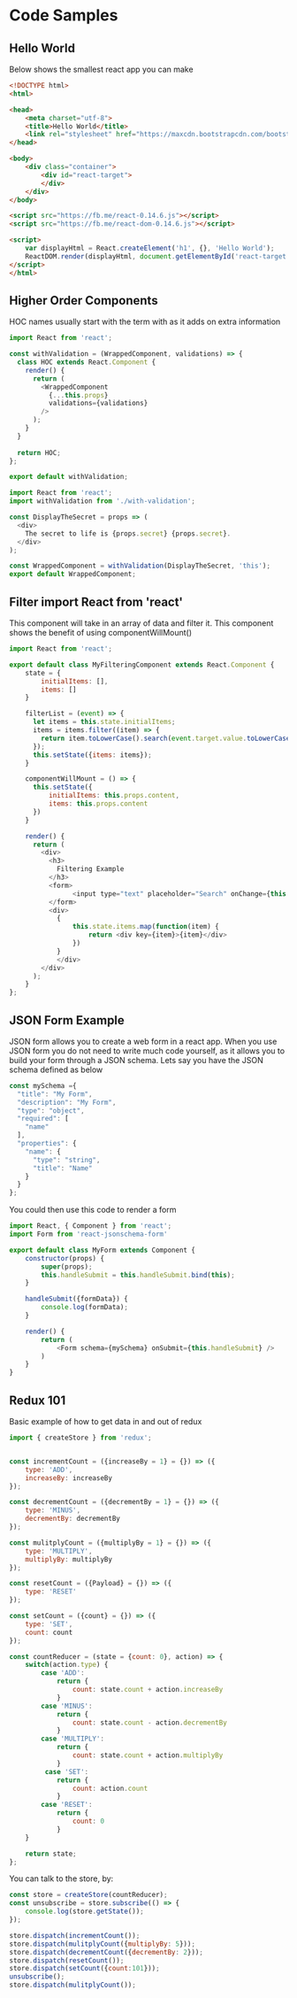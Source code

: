 
# Code Samples

## Hello World

Below shows the smallest react app you can make

```html
<!DOCTYPE html>
<html>

<head>
    <meta charset="utf-8">
    <title>Hello World</title>
    <link rel="stylesheet" href="https://maxcdn.bootstrapcdn.com/bootstrap/3.3.6/css/bootstrap.min.css" integrity="sha384-1q8mTJOASx8j1Au+a5WDVnPi2lkFfwwEAa8hDDdjZlpLegxhjVME1fgjWPGmkzs7" crossorigin="anonymous">
</head>

<body>
    <div class="container">
        <div id="react-target">
        </div>
    </div>
</body>

<script src="https://fb.me/react-0.14.6.js"></script>
<script src="https://fb.me/react-dom-0.14.6.js"></script>

<script>
    var displayHtml = React.createElement('h1', {}, 'Hello World');
    ReactDOM.render(displayHtml, document.getElementById('react-target'))
</script>
</html>
```  

## Higher Order Components

HOC names usually start with the term with as it adds on extra information

```javascript
import React from 'react';

const withValidation = (WrappedComponent, validations) => {
  class HOC extends React.Component {
    render() {
      return (
        <WrappedComponent
          {...this.props}
          validations={validations}
        />
      );
    } 
  }
    
  return HOC;
}; 

export default withValidation;
```

```javascript
import React from 'react';
import withValidation from './with-validation';

const DisplayTheSecret = props => (
  <div>
    The secret to life is {props.secret} {props.secret}.
  </div>
);

const WrappedComponent = withValidation(DisplayTheSecret, 'this');
export default WrappedComponent;
```

## Filter import React from 'react'

This component will take in an array of data and filter it.  This component shows the benefit of using componentWillMount()

```javascript
import React from 'react';

export default class MyFilteringComponent extends React.Component {
    state = {
        initialItems: [],
        items: []
    }

    filterList = (event) => {
      let items = this.state.initialItems;
      items = items.filter((item) => {
        return item.toLowerCase().search(event.target.value.toLowerCase()) !== -1;
      });
      this.setState({items: items});
    }

    componentWillMount = () => {
      this.setState({
          initialItems: this.props.content,
          items: this.props.content
      })
    }

    render() {
      return (
        <div>
          <h3>
            Filtering Example
          </h3>
          <form>
                <input type="text" placeholder="Search" onChange={this.filterList}/>
          </form>
          <div>
            {
                this.state.items.map(function(item) {
                    return <div key={item}>{item}</div>
                })
            }
            </div>
        </div>
      );
    }
};
```

## JSON Form Example

JSON form allows you to create a web form in a react app.  When you use JSON form you do not need to write much code yourself, as it allows you to build your form through a JSON schema.  Lets say you have the JSON schema defined as below

```javascript
const mySchema ={
  "title": "My Form",
  "description": "My Form",
  "type": "object",
  "required": [
    "name"
  ],
  "properties": {
    "name": {
      "type": "string",
      "title": "Name"
    }
  }
};
```

You could then use this code to render a form

```javascript
import React, { Component } from 'react';
import Form from 'react-jsonschema-form'

export default class MyForm extends Component {
    constructor(props) {
        super(props);
        this.handleSubmit = this.handleSubmit.bind(this);
    }

    handleSubmit({formData}) {
        console.log(formData);
    }

    render() {
        return (
            <Form schema={mySchema} onSubmit={this.handleSubmit} />
        )
    }
}
```

## Redux 101

Basic example of how to get data in and out of redux

```javascript
import { createStore } from 'redux';


const incrementCount = ({increaseBy = 1} = {}) => ({
    type: 'ADD',
    increaseBy: increaseBy    
});

const decrementCount = ({decrementBy = 1} = {}) => ({
    type: 'MINUS',
    decrementBy: decrementBy
});

const mulitplyCount = ({multiplyBy = 1} = {}) => ({
    type: 'MULTIPLY',
    multiplyBy: multiplyBy
});

const resetCount = ({Payload} = {}) => ({
    type: 'RESET'
});

const setCount = ({count} = {}) => ({
    type: 'SET',
    count: count
});

const countReducer = (state = {count: 0}, action) => {
    switch(action.type) {
        case 'ADD':
            return {
                count: state.count + action.increaseBy
            } 
        case 'MINUS':
            return {
                count: state.count - action.decrementBy
            }
        case 'MULTIPLY':
            return {
                count: state.count + action.multiplyBy
            }
         case 'SET':
            return {
                count: action.count
            }
        case 'RESET':
            return {
                count: 0
            }
    }

    return state;
};
```

You can talk to the store, by:

```javascript
const store = createStore(countReducer);
const unsubscribe = store.subscribe(() => {
    console.log(store.getState());
});

store.dispatch(incrementCount());
store.dispatch(mulitplyCount({multiplyBy: 5}));
store.dispatch(decrementCount({decrementBy: 2}));
store.dispatch(resetCount());
store.dispatch(setCount({count:101}));
unsubscribe(); 
store.dispatch(mulitplyCount());
```